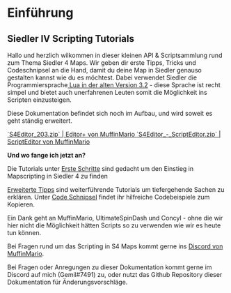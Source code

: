 # Einführung

## Siedler IV Scripting Tutorials

Hallo und herzlich wilkommen in dieser kleinen API & Scriptsammlung rund zum Thema Siedler 4 Maps. Wir geben dir erste Tipps, Tricks und Codeschnipsel an die Hand, damit du deine Map in Siedler genauso gestalten kannst wie du es möchtest. Dabei verwendet Siedler die Programmiersprache[ Lua in der alten Version 3.2](https://www.lua.org/manual/3.2/manual.html) - diese Sprache ist recht simpel und bietet auch unerfahrenen Leuten somit die Möglichkeit ins Scripten einzusteigen.&#x20;

Diese Dokumentation befindet sich noch im Aufbau, und wird soweit es geht ständig erweitert.&#x20;

<a href="assets/S4Editor_203.zip">
`S4Editor_203.zip` | Editor+ von MuffinMario
</a>

<a href="assets/S4Editor_-_ScriptEditor.zip">
`S4Editor_-_ScriptEditor.zip` | ScriptEditor von MuffinMario
</a>



**Und wo fange ich jetzt an?**

Die Tutorials unter [Erste Schritte](tutorials/aller-anfang/) sind gedacht um den Einstieg in Mapscripting in Siedler 4 zu finden

[Erweiterte Tipps](tutorials/advanced-tipps/) sind weiterführende Tutorials um tiefergehende Sachen zu erklären. Unter [Code Schnipsel](tutorials/code-snippets/) findet ihr hilfreiche Codebeispiele zum Kopieren. 



Ein Dank geht an MuffinMario, UltimateSpinDash und Concyl - ohne die wir hier nicht die Möglichkeit hätten Scripts so zu verwenden wie wir es heute tun können.&#x20;

Bei Fragen rund um das Scripting in S4 Maps kommt gerne ins [Discord von MuffinMario](https://discord.gg/EbsTS97ZYT).



Bei Fragen oder Anregungen zu dieser Dokumentation kommt gerne im Discord auf mich (Gemil#7491) zu, oder nutzt das Github Repository dieser Dokumentation für Änderungsvorschläge.&#x20;
